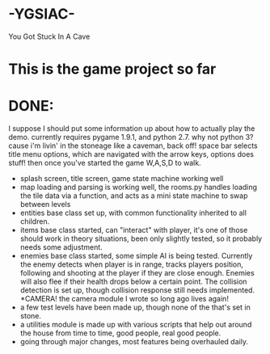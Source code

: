 # -YGSIAC-
You Got Stuck In A Cave

# This is the game project so far

# DONE:
 I suppose I should put some information up about how to actually play the demo.
 currently requires pygame 1.9.1, and python 2.7.
 why not python 3?
 cause i'm livin' in the stoneage like a caveman, back off!
 space bar selects title menu options, which are navigated with the arrow keys, options does stuff! then once you've started the game W,A,S,D to walk. 
   * splash screen, title screen, game state machine working well
   * map loading and parsing is working well, the rooms.py handles loading the tile data via a function, and acts as a mini state machine to swap between levels 
   * entities base class set up, with common functionality inherited to all children.
   * items base class started, can "interact" with player, it's one of those should work in theory situations, been only slightly         tested, so it probably needs some adjustment.
   * enemies base class started, some simple AI is being tested. Currently the enemy detects when player is in range, tracks players
     position, following and shooting at the player if they are close enough. Enemies will also flee if their health drops below a       certain point. The collision detection is set up, though collision response still needs implemented.    *CAMERA! the camera module I wrote so long ago lives again! 
   * a few test levels have been made up, though none of the that's set in stone.
   * a utilities module is made up with various scripts that help out around the house from time to time, good people, real good people.
   * going through major changes, most features being overhauled daily.
   
